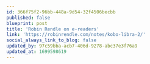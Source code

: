 ```yaml
---
id: 366f75f2-96bb-448a-9d54-32f4506becbb
published: false
blueprint: post
title: 'Robin Rendle on e-readers'
link: 'https://robinrendle.com/notes/kobo-libra-2/'
social_always_link_to_blog: false
updated_by: 97c59bba-acb7-406d-9278-abc37e3f76a9
updated_at: 1699598619
---
```

